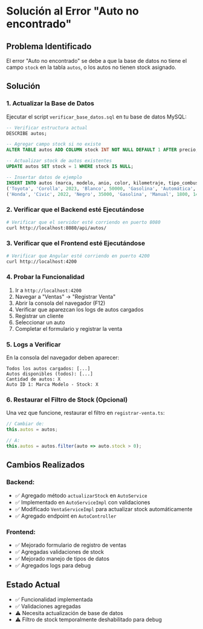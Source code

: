 # Solución al Error "Auto no encontrado"

## Problema Identificado
El error "Auto no encontrado" se debe a que la base de datos no tiene el campo `stock` en la tabla `autos`, o los autos no tienen stock asignado.

## Solución

### 1. Actualizar la Base de Datos
Ejecutar el script `verificar_base_datos.sql` en tu base de datos MySQL:

```sql
-- Verificar estructura actual
DESCRIBE autos;

-- Agregar campo stock si no existe
ALTER TABLE autos ADD COLUMN stock INT NOT NULL DEFAULT 1 AFTER precio;

-- Actualizar stock de autos existentes
UPDATE autos SET stock = 1 WHERE stock IS NULL;

-- Insertar datos de ejemplo
INSERT INTO autos (marca, modelo, anio, color, kilometraje, tipo_combustible, transmision, cilindrada, potencia, stock, precio, descripcion, imagen_url, estado) VALUES
('Toyota', 'Corolla', 2023, 'Blanco', 50000, 'Gasolina', 'Automática', 2000, 150, 5, 25000.00, 'Toyota Corolla 2023', 'https://ejemplo.com/corolla.jpg', 'Disponible'),
('Honda', 'Civic', 2022, 'Negro', 35000, 'Gasolina', 'Manual', 1800, 140, 3, 28000.00, 'Honda Civic 2022', 'https://ejemplo.com/civic.jpg', 'Disponible');
```

### 2. Verificar que el Backend esté Ejecutándose
```bash
# Verificar que el servidor esté corriendo en puerto 8080
curl http://localhost:8080/api/autos/
```

### 3. Verificar que el Frontend esté Ejecutándose
```bash
# Verificar que Angular esté corriendo en puerto 4200
curl http://localhost:4200
```

### 4. Probar la Funcionalidad
1. Ir a `http://localhost:4200`
2. Navegar a "Ventas" → "Registrar Venta"
3. Abrir la consola del navegador (F12)
4. Verificar que aparezcan los logs de autos cargados
5. Registrar un cliente
6. Seleccionar un auto
7. Completar el formulario y registrar la venta

### 5. Logs a Verificar
En la consola del navegador deben aparecer:
```
Todos los autos cargados: [...]
Autos disponibles (todos): [...]
Cantidad de autos: X
Auto ID 1: Marca Modelo - Stock: X
```

### 6. Restaurar el Filtro de Stock (Opcional)
Una vez que funcione, restaurar el filtro en `registrar-venta.ts`:

```typescript
// Cambiar de:
this.autos = autos;

// A:
this.autos = autos.filter(auto => auto.stock > 0);
```

## Cambios Realizados

### Backend:
- ✅ Agregado método `actualizarStock` en `AutoService`
- ✅ Implementado en `AutoServiceImpl` con validaciones
- ✅ Modificado `VentaServiceImpl` para actualizar stock automáticamente
- ✅ Agregado endpoint en `AutoController`

### Frontend:
- ✅ Mejorado formulario de registro de ventas
- ✅ Agregadas validaciones de stock
- ✅ Mejorado manejo de tipos de datos
- ✅ Agregados logs para debug

## Estado Actual
- ✅ Funcionalidad implementada
- ✅ Validaciones agregadas
- ⚠️ Necesita actualización de base de datos
- ⚠️ Filtro de stock temporalmente deshabilitado para debug 